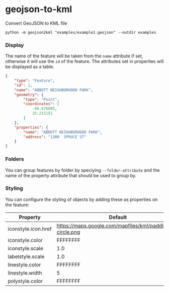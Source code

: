 # geojson-to-kml

Convert GeoJSON to KML file

```shell
python -m geojson2kml "examples/example1.geojson" --outdir examples
```


### Display

The name of the feature will be taken from the `name` attribute if set, otherwise it will use the `id` of the feature. The attributes set in properites will be displayed as a table. 

```geojson
{
    "type": "Feature",
    "id": 1,
    "name": "ABBOTT NEIGHBORHOOD PARK",
    "geometry": {
        "type": "Point",
        "coordinates": [
            -80.870885,
            35.215151
        ]
    },
    "properties": {
        "name": "ABBOTT NEIGHBORHOOD PARK",
        "address": "1300  SPRUCE ST"
    }
}
```


### Folders

You can group features by folder by speciying `--folder-attribute` and the name of the property attribute that should be used to group by. 


### Styling

You can configure the styling of objects by adding these as properties on the feature:

| Property            | Default                                                    |
| ------------------- | ---------------------------------------------------------- |
| iconstyle.icon.href | https://maps.google.com/mapfiles/kml/paddle/red-circle.png |
| iconstyle.color     | FFFFFFFF                                                   |
| iconstyle.scale     | 1.0                                                        |
| labelstyle.scale    | 1.0                                                        |
| linestyle.color     | FFFFFFFF                                                   |
| linestyle.width     | 5                                                          |
| polystyle.color     | FFFFFFFF                                                   |